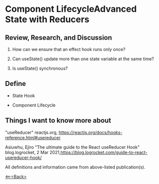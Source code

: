 # Component LifecycleAdvanced State with Reducers

## Review, Research, and Discussion

1. How can we ensure that an effect hook runs only once?

2. Can useState() update more than one state variable at the same time?

3. Is useState() synchronous?

## Define

* State Hook

* Component Lifecycle


## Things I want to know more about

"useReducer" reactjs.org, <https://reactjs.org/docs/hooks-reference.html#usereducer>

Asiuwhu, Ejiro "The ultimate guide to the React useReducer Hook" blog.logrocket, 2 Mar 2021,<https://blog.logrocket.com/guide-to-react-usereducer-hook/>

All definitions and information came from above-listed publication(s).

[<===Back>](README.md)
